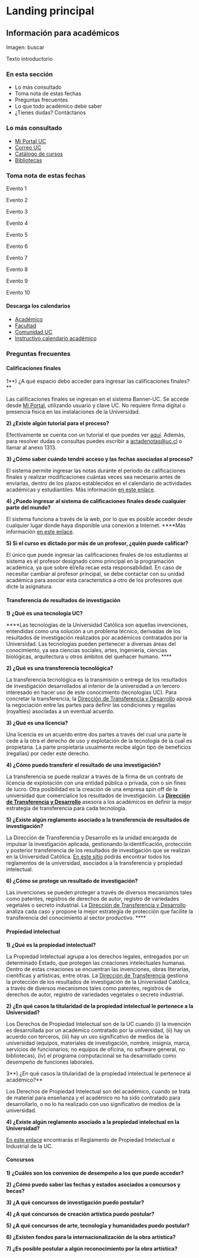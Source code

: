 # Landing principal

## Información para académicos

Imagen: buscar

Texto introductorio

### En esta sección

* Lo más consultado
* Toma nota de estas fechas
* Preguntas frecuentes
* Lo que todo académico debe saber
* ¿Tienes dudas? Contáctanos

### Lo más consultado

* [Mi Portal UC](http://portal.uc.cl)
* [Correo UC](http://correo.uc.cl)
* [Catálogo de cursos](http://catalogo.uc.cl)
* [Bibliotecas ](http://bibliotecas.uc.cl)

### Toma nota de estas fechas

Evento 1

Evento 2

Evento 3

Evento 4

Evento 5

Evento 6

Evento 7

Evento 8

Evento 9

Evento 10

#### Descarga los calendarios

* [Académico](https://calendar.google.com/calendar/ical/uc.cl_b2monugqiq34gpg74jdkfma0e4%40group.calendar.google.com/public/basic.ics)
* [Facultad](https://calendar.google.com/calendar/ical/uc.cl_o7rrti3u6von41j58esmo5mmis%40group.calendar.google.com/public/basic.ics)
* [Comunidad UC](http://admisionyregistros.uc.cl/images/pdf/calendarioUC/calendario_academico_2019.pdf)
* [Instructivo calendario académico](../informacion-para-futuros-alumnos/instructivo-para-descargar-y-sincronizar-calendario-moviles.md)

### Preguntas frecuentes

#### Calificaciones finales

1**\) ¿A qué espacio debo acceder para ingresar las calificaciones finales?**

Las calificaciones finales se ingresan en el sistema Banner-UC. Se accede desde [Mi Portal](http://portal.uc.cl), utilizando usuario y clave UC. No requiere firma digital o presencia física en las instalaciones de la Universidad.

**2\) ¿Existe algún tutorial para el proceso?**

Efectivamente se cuenta con un tutorial el que puedes ver [aquí](http://inscripciondecursos.uc.cl/academicos/tutorial). Además, para resolver dudas o consultas puedes escribir a actadenotas@uc.cl o llamar al anexo 1313.

**3\) ¿Cómo saber cuándo tendré acceso y las fechas asociadas al proceso?**

El sistema permite ingresar las notas durante el período de calificaciones finales y realizar modificaciones cuántas veces sea necesario antes de enviarlas, dentro de los plazos establecidos en el calendario de actividades académicas y estudiantiles. Más información [en este enlace](http://admisionyregistros.uc.cl/directivo-docente/calificaciones-finales/calendario-calificaciones-finales2). 

**4\) ¿Puedo ingresar al sistema de calificaciones finales desde cualquier parte del mundo?**

El sistema funciona a través de la web, por lo que es posible acceder desde cualquier lugar donde haya disponible una conexión a Internet. ****Más información [en este enlace](http://inscripciondecursos.uc.cl/academicos#faq). 

**5\) Si el curso es dictado por más de un profesor, ¿quién puede calificar?**

El único que puede ingresar las calificaciones finales de los estudiantes al sistema es el profesor designado como principal en la programación académica, ya que sobre él/ella recae esta responsabilidad. En caso de necesitar cambiar al profesor principal, se debe contactar con su unidad académica para asociar esta característica a otro de los profesores que dicte la asignatura. 

#### Transferencia de resultados de investigación

**1\) ¿Qué es una tecnología UC?**

 ****Las tecnologías de la Universidad Católica son aquellas invenciones, entendidas como una solución a un problema técnico, derivadas de los resultados de investigación realizados por académicos contratados por la Universidad. Las tecnologías pueden pertenecer a diversas áreas del conocimiento, ya sea ciencias sociales, artes, ingeniería, ciencias biológicas, arquitectura u otros ámbitos del quehacer humano. ****

**2\) ¿Qué es una transferencia tecnológica?**

La transferencia tecnológica es la transmisión o entrega de los resultados de investigación desarrollados al interior de la universidad a un tercero interesado en hacer uso de este conocimiento \(tecnologías UC\). Para concretar la transferencia, la [Dirección de Transferencia y Desarrollo](http://transferenciaydesarrollo.uc.cl) apoya la negociación entre las partes para definir las condiciones y regalías \(royalties\) asociadas a un eventual acuerdo.

**3\) ¿Qué es una licencia?**

Una licencia es un acuerdo entre dos partes a través del cual una parte le cede a la otra el derecho de uso y explotación de la tecnología de la cual es propietaria. La parte propietaria usualmente recibe algún tipo de beneficios \(regalías\) por ceder este derecho.

**4\) ¿Cómo puedo transferir el resultado de una investigación?** 

La transferencia se puede realizar a través de la firma de un contrato de licencia de explotación con una entidad pública o privada, con o sin fines de lucro. Otra posibilidad es la creación de una empresa spin off de la universidad que comercialice los resultados de investigación. La [**Dirección de Transferencia y Desarrollo**](http://transferenciaydesarrollo.uc.cl) asesora a los académicos en definir la mejor estrategia de transferencia para cada tecnología.

**5\) ¿Existe algún reglamento asociado a la transferencia de resultados de investigación?**

La Dirección de Transferencia y Desarrollo es la unidad encargada de impulsar la investigación aplicada, gestionando la identificación, protección y posterior transferencia de los resultados de investigación que se realizan en la Universidad Católica. [En este sitio](http://transferenciaydesarrollo.uc.cl/es/propiedad-intelectual) podrás encontrar todos los reglamentos de la universidad, asociados a la transferencia y propiedad intelectual. 

**6\) ¿Cómo se protege un resultado de investigación?**

Las invenciones se pueden proteger a través de diversos mecanismos tales como patentes, registros de derechos de autor, registro de variedades vegetales o secreto industrial. La [Dirección de Transferencia y Desarrollo](http://transferenciaydesarrollo.uc.cl) analiza cada caso y propone la mejor estrategia de protección que facilite la transferencia del conocimiento al sector productivo. ****

#### **Propiedad intelectual**

**1\) ¿Qué es la propiedad intelectual?**

La Propiedad Intelectual agrupa a los derechos legales, entregados por un determinado Estado, que protegen las creaciones intelectuales humanas. Dentro de estas creaciones se encuentran las invenciones, obras literarias, científicas y artísticas, entre otras. La [Dirección de Transferencia](http://transferenciaydesarrollo.uc.cl/es/propiedad-intelectual) gestiona la protección de los resultados de investigación de la Universidad Católica, a través de diversos mecanismos tales como patentes, registros de derechos de autor, registro de variedades vegetales o secreto industrial.

**2\) ¿En qué casos la titularidad de la propiedad intelectual le pertenece a la Universidad?**

Los Derechos de Propiedad Intelectual son de la UC cuando \(i\) la invención es desarrollada por un académico contratado por la universidad, \(ii\) hay un acuerdo con terceros, \(iii\) hay un uso significativo de medios de la universidad \(equipos, materiales de investigación, nombre, insignia, marca, servicios de funcionarios; no equipos de oficina, no software general, no bibliotecas\), \(iv\) el programa computacional se ha desarrollado como desempeño de funciones laborales.

3**\) ¿En qué casos la titularidad de la propiedad intelectual le pertenece al académico?**

Los Derechos de Propiedad Intelectual son del académico, cuando se trata de material para enseñanza y el académico no ha sido contratado para desarrollarlo, o no lo ha realizado con uso significativo de medios de la universidad.

**4\) ¿Existe algún reglamento asociado a la propiedad intelectual en la Universidad?**

[En este enlace](http://transferenciaydesarrollo.uc.cl/images/dtyt/Reglamento_Propiedad_Intelectual_e_Industrial.pdf) encontrarás el Reglamento de Propiedad Intelectual e Industrial de la UC. 

#### Concursos

**1\) ¿Cuáles son los convenios de desempeño a los que puedo acceder?** 

**2\) ¿Cómo puedo saber las fechas y estados asociados a concursos y becas?**

**3\) ¿A qué concursos de investigación puedo postular?** 

**4\) ¿A qué concursos de creación artística puedo postular?** 

**5\) ¿A qué concursos de arte, tecnología y humanidades puedo postular?** 

**6\) ¿Existen fondos para la internacionalización de la obra artística?**

**7\) ¿Es posible postular a algún reconocimiento por la obra artística?**







